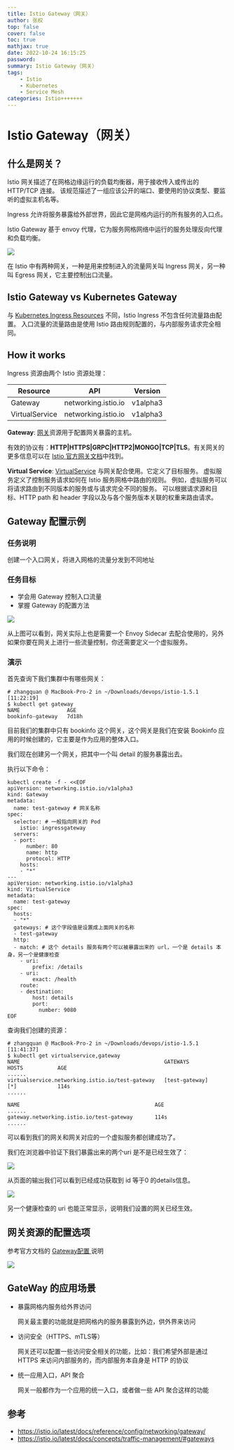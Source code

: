 ```yaml
---
title: Istio Gateway（网关）
author: 张权
top: false
cover: false
toc: true
mathjax: true
date: 2022-10-24 16:15:25
password:
summary: Istio Gateway（网关）
tags:
	- Istio
	- Kubernetes
	- Service Mesh
categories: Istio+++++++
---
```


# Istio Gateway（网关）

## 什么是网关？

Istio 网关描述了在网格边缘运行的负载均衡器，用于接收传入或传出的 HTTP/TCP 连接。 该规范描述了一组应该公开的端口、要使用的协议类型、要监听的虚拟主机名等。

Ingress 允许将服务暴露给外部世界，因此它是网格内运行的所有服务的入口点。

Istio Gateway 基于 envoy 代理，它为服务网格网络中运行的服务处理反向代理和负载均衡。

![](https://cdn.jsdelivr.net/gh/dendi875/images/PicGo/20221021183837.png)

在 Istio 中有两种网关，一种是用来控制进入的流量网关叫 Ingress 网关，另一种叫 Egress 网关，它主要控制出口流量。

## Istio Gateway vs Kubernetes Gateway

与 [Kubernetes Ingress Resources](https://kubernetes.io/docs/concepts/services-networking/ingress/) 不同，Istio Ingress 不包含任何流量路由配置。 入口流量的流量路由是使用 Istio 路由规则配置的，与内部服务请求完全相同。

## How it works

Ingress 资源由两个 Istio 资源处理：

| Resource       | API                 | Version  |
| -------------- | ------------------- | -------- |
| Gateway        | networking.istio.io | v1alpha3 |
| VirtualService | networking.istio.io | v1alpha3 |

**Gateway**: [网关](https://istio.io/latest/docs/reference/config/networking/gateway/)资源用于配置网关暴露的主机。

有效的协议有：**HTTP|HTTPS|GRPC|HTTP2|MONGO|TCP|TLS**。有关网关的更多信息可以在 [Istio 官方网关文档](https://istio.io/latest/docs/reference/config/networking/gateway/)中找到。

**Virtual Service**: [VirtualService](https://istio.io/docs/reference/config/networking/v1alpha3/virtual-service/) 与网关配合使用。它定义了目标服务。 虚拟服务定义了控制服务请求如何在 Istio 服务网格中路由的规则。 例如，虚拟服务可以将请求路由到不同版本的服务或与请求完全不同的服务。 可以根据请求源和目标、HTTP path 和 header 字段以及与各个服务版本关联的权重来路由请求。

## Gateway 配置示例

### 任务说明

创建一个入口网关，将进入网格的流量分发到不同地址

### 任务目标

* 学会用 Gateway 控制入口流量
* 掌握 Gateway 的配置方法

![](https://cdn.jsdelivr.net/gh/dendi875/images/PicGo/20221024111244.png)

从上图可以看到，网关实际上也是需要一个 Envoy Sidecar 去配合使用的，另外如果你要在网关上进行一些流量控制，你还需要定义一个虚拟服务。

### 演示

首先查询下我们集群中有哪些网关：

```shell
# zhangquan @ MacBook-Pro-2 in ~/Downloads/devops/istio-1.5.1 [11:22:19] 
$ kubectl get gateway
NAME               AGE
bookinfo-gateway   7d18h
```

目前我们的集群中只有 bookinfo 这个网关，这个网关是我们在安装 Bookinfo 应用的时候创建的，它主要是作为应用的整体入口。

我们现在创建另一个网关，把其中一个叫 detail 的服务暴露出去。

执行以下命令：

```shell
kubectl create -f - <<EOF
apiVersion: networking.istio.io/v1alpha3
kind: Gateway
metadata:
  name: test-gateway # 网关名称
spec:
  selector: # 一般指向网关的 Pod
    istio: ingressgateway
  servers:
  - port:
      number: 80
      name: http
      protocol: HTTP
    hosts:
    - "*"
---
apiVersion: networking.istio.io/v1alpha3
kind: VirtualService
metadata:
  name: test-gateway
spec:
  hosts:
  - "*"
  gateways: # 这个字段值是设置成上面网关的名称
  - test-gateway
  http:
  - match: # 这个 details 服务有两个可以被暴露出来的 url，一个是 details 本身，另一个是健康检查
    - uri:
        prefix: /details
    - uri:
        exact: /health
    route:
    - destination:
        host: details
        port:
          number: 9080
EOF
```

查询我们创建的资源：

```shell
# zhangquan @ MacBook-Pro-2 in ~/Downloads/devops/istio-1.5.1 [11:41:37] 
$ kubectl get virtualservice,gateway
NAME                                              GATEWAYS             HOSTS           AGE
......
virtualservice.networking.istio.io/test-gateway   [test-gateway]       [*]             114s
......

NAME                                           AGE
......
gateway.networking.istio.io/test-gateway       114s
......
```

可以看到我们的网关和网关对应的一个虚拟服务都创建成功了。

我们在浏览器中验证下我们暴露出来的两个uri 是不是已经生效了：

![](https://cdn.jsdelivr.net/gh/dendi875/images/PicGo/20221024134419.png)

从页面的输出我们可以看到已经成功获取到 id 等于0 的details信息。

![](https://cdn.jsdelivr.net/gh/dendi875/images/PicGo/20221024134618.png)

另一个健康检查的 uri 也能正常显示，说明我们设置的网关已经生效。

## 网关资源的配置选项

参考官方文档的 [Gateway配置 ](https://istio.io/latest/docs/reference/config/networking/gateway/#Gateway)说明

![](https://cdn.jsdelivr.net/gh/dendi875/images/PicGo/20221024135722.png)

## GateWay 的应用场景

* 暴露网格内服务给外界访问

  网关最主要的功能就是把网格内的服务暴露到外边，供外界来访问

* 访问安全（HTTPS、mTLS等）

  网关还可以配置一些访问安全相关的功能，比如：我们希望外部是通过 HTTPS 来访问内部服务的，而内部服务本自身是 HTTP 的协议

* 统一应用入口，API 聚合

  网关一般都作为一个应用的统一入口，或者做一些 API 聚合这样的功能

## 参考

* https://istio.io/latest/docs/reference/config/networking/gateway/
* https://istio.io/latest/docs/concepts/traffic-management/#gateways